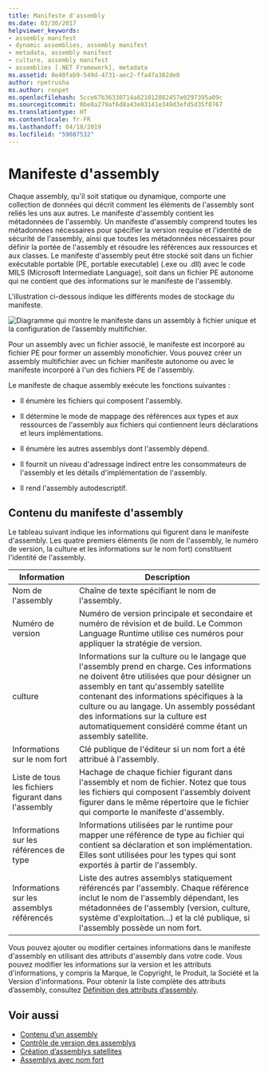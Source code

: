 ```yaml
---
title: Manifeste d'assembly
ms.date: 03/30/2017
helpviewer_keywords:
- assembly manifest
- dynamic assemblies, assembly manifest
- metadata, assembly manifest
- culture, assembly manifest
- assemblies [.NET Framework], metadata
ms.assetid: 8e40fab9-549d-4731-aec2-ffa47a382de0
author: rpetrusha
ms.author: ronpet
ms.openlocfilehash: 5cce67b36330714a821012082457e0297395a09c
ms.sourcegitcommit: 0be8a279af6d8a43e03141e349d3efd5d35f8767
ms.translationtype: HT
ms.contentlocale: fr-FR
ms.lasthandoff: 04/18/2019
ms.locfileid: "59087532"
---
```

# <a name="assembly-manifest"></a>Manifeste d'assembly
Chaque assembly, qu'il soit statique ou dynamique, comporte une collection de données qui décrit comment les éléments de l'assembly sont reliés les uns aux autres. Le manifeste d'assembly contient les métadonnées de l'assembly. Un manifeste d'assembly comprend toutes les métadonnées nécessaires pour spécifier la version requise et l'identité de sécurité de l'assembly, ainsi que toutes les métadonnées nécessaires pour définir la portée de l'assembly et résoudre les références aux ressources et aux classes. Le manifeste d'assembly peut être stocké soit dans un fichier exécutable portable (PE, portable executable) (.exe ou .dll) avec le code MILS (Microsoft Intermediate Language), soit dans un fichier PE autonome qui ne contient que des informations sur le manifeste de l'assembly.  
  
 L'illustration ci-dessous indique les différents modes de stockage du manifeste.  
  
 ![Diagramme qui montre le manifeste dans un assembly à fichier unique et la configuration de l’assembly multifichier.](./media/assembly-manifest/assembly-types-diagram.gif)  
  
 Pour un assembly avec un fichier associé, le manifeste est incorporé au fichier PE pour former un assembly monofichier. Vous pouvez créer un assembly multifichier avec un fichier manifeste autonome ou avec le manifeste incorporé à l'un des fichiers PE de l'assembly.  
  
 Le manifeste de chaque assembly exécute les fonctions suivantes :  
  
-   Il énumère les fichiers qui composent l'assembly.  
  
-   Il détermine le mode de mappage des références aux types et aux ressources de l'assembly aux fichiers qui contiennent leurs déclarations et leurs implémentations.  
  
-   Il énumère les autres assemblys dont l'assembly dépend.  
  
-   Il fournit un niveau d'adressage indirect entre les consommateurs de l'assembly et les détails d'implémentation de l'assembly.  
  
-   Il rend l'assembly autodescriptif.  
  
## <a name="assembly-manifest-contents"></a>Contenu du manifeste d'assembly  
 Le tableau suivant indique les informations qui figurent dans le manifeste d'assembly. Les quatre premiers éléments (le nom de l'assembly, le numéro de version, la culture et les informations sur le nom fort) constituent l'identité de l'assembly.  
  
|Information|Description|  
|-----------------|-----------------|  
|Nom de l'assembly|Chaîne de texte spécifiant le nom de l'assembly.|  
|Numéro de version|Numéro de version principale et secondaire et numéro de révision et de build. Le Common Language Runtime utilise ces numéros pour appliquer la stratégie de version.|  
|culture|Informations sur la culture ou le langage que l'assembly prend en charge. Ces informations ne doivent être utilisées que pour désigner un assembly en tant qu'assembly satellite contenant des informations spécifiques à la culture ou au langage. Un assembly possédant des informations sur la culture est automatiquement considéré comme étant un assembly satellite.|  
|Informations sur le nom fort|Clé publique de l'éditeur si un nom fort a été attribué à l'assembly.|  
|Liste de tous les fichiers figurant dans l'assembly|Hachage de chaque fichier figurant dans l'assembly et nom de fichier. Notez que tous les fichiers qui composent l'assembly doivent figurer dans le même répertoire que le fichier qui comporte le manifeste d'assembly.|  
|Informations sur les références de type|Informations utilisées par le runtime pour mapper une référence de type au fichier qui contient sa déclaration et son implémentation. Elles sont utilisées pour les types qui sont exportés à partir de l'assembly.|  
|Informations sur les assemblys référencés|Liste des autres assemblys statiquement référencés par l'assembly. Chaque référence inclut le nom de l'assembly dépendant, les métadonnées de l'assembly (version, culture, système d'exploitation...) et la clé publique, si l'assembly possède un nom fort.|  
  
 Vous pouvez ajouter ou modifier certaines informations dans le manifeste d'assembly en utilisant des attributs d'assembly dans votre code. Vous pouvez modifier les informations sur la version et les attributs d'informations, y compris la Marque, le Copyright, le Produit, la Société et la Version d'informations. Pour obtenir la liste complète des attributs d’assembly, consultez [Définition des attributs d’assembly](../../../docs/framework/app-domains/set-assembly-attributes.md).  
  
## <a name="see-also"></a>Voir aussi

- [Contenu d’un assembly](../../../docs/framework/app-domains/assembly-contents.md)
- [Contrôle de version des assemblys](../../../docs/framework/app-domains/assembly-versioning.md)
- [Création d’assemblys satellites](../../../docs/framework/resources/creating-satellite-assemblies-for-desktop-apps.md)
- [Assemblys avec nom fort](../../../docs/framework/app-domains/strong-named-assemblies.md)
